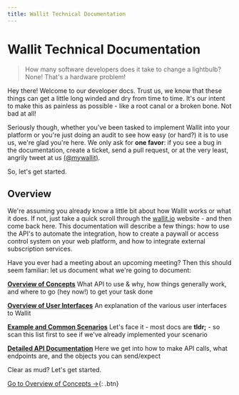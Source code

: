 ```yaml
---
title: Wallit Technical Documentation
---
```

# Wallit Technical Documentation

> How many software developers does it take to change a lightbulb?  None! That's a hardware problem!

Hey there! Welcome to our developer docs.  Trust us, we know that these things can get a little long winded and dry from
time to time.  It's our intent to make this as painless as possible - like a root canal or a broken bone. Not bad at all!

Seriously though, whether you've been tasked to implement Wallit into your platform or you're just doing an audit to 
see how easy (or hard?) it is to use us, we're glad you're here.  We only ask for **one favor**: if you see a bug in the 
documentation, create a ticket, send a pull request, or at the very least, angrily tweet at us [(@mywallit)](https://twitter.com/mywallit).

So, let's get started.

## Overview

We're assuming you already know a little bit about how Wallit works or what it does.  If not, just take a quick scroll
through the [wallit.io](https://wallit.io) website - and then come back here. This documentation will describe a few 
things: how to use the API's to automate the integration, how to create a paywall or access control system on your 
web platform, and how to integrate external subscription services.  

Have you ever had a meeting about an upcoming meeting? Then this should seem familiar: let us document what we're going to document:

**[Overview of Concepts]({{site.baseurl}}/overview-of-concepts)** What API to use & why, how things generally work, and where to go (hey now!) to get your task done

**[Overview of User Interfaces]({{site.baseurl}}/overview-of-user-interfaces)** An explanation of the various user interfaces to Wallit

**[Example and Common Scenarios]({{site.baseurl}}/common-scenarios)** Let's face it - most docs are **tldr;** - so scan this list first to see if we've already implemented your scenario

**[Detailed API Documentation]({{site.baseurl}}/api)** Here we get into how to make API calls, what endpoints are, and the objects you can send/expect

Clear as mud? Let's get started.

[Go to Overview of Concepts →]({{site.baseurl}}/overview-of-concepts){: .btn}
